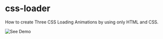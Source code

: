 # css-loader

How to create Three CSS Loading Animations  by using only HTML and CSS.

![See Demo](https://github.com/eliasFsDev/css-loader/blob/master/thumbnail.jpg)
